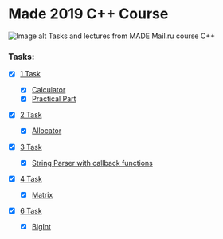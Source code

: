 # Made 2019 C++ Course
![Image alt](https://tinyurl.com/yxdh7ojl)
Tasks and lectures from MADE Mail.ru course C++
### Tasks:
- [x] [1 Task](https://github.com/Ilyabasharov/made_2019_cpp/tree/master/01)

    - [x] [Calculator](https://github.com/Ilyabasharov/made_2019_cpp/tree/master/01/Calculator)
    - [x] [Practical Part](https://github.com/Ilyabasharov/made_2019_cpp/tree/master/01/Practical%20Part)
   
- [x] [2 Task](https://github.com/Ilyabasharov/made_2019_cpp/tree/master/02)

    - [x] [Allocator](https://github.com/Ilyabasharov/made_2019_cpp/tree/master/02/Allocator)
        
- [x] [3 Task](https://github.com/Ilyabasharov/made_2019_cpp/tree/master/03)

    - [x] [String Parser with callback functions](https://github.com/Ilyabasharov/made_2019_cpp/tree/master/03/String%20Parser%20with%20callback%20functions)

- [x] [4 Task](https://github.com/Ilyabasharov/made_2019_cpp/tree/master/04)

    - [x] [Matrix](https://github.com/Ilyabasharov/made_2019_cpp/tree/master/04/Matrix)
    
- [x] [6 Task](https://github.com/Ilyabasharov/made_2019_cpp/tree/master/06)
    
    - [x] [BigInt](https://github.com/Ilyabasharov/made_2019_cpp/tree/master/06/BigInt)
    
